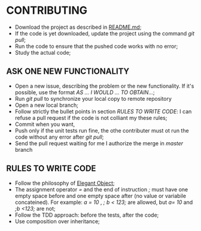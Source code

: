 # CONTRIBUTING

 - Download the project as described in [README.md](http://www.github.com/alepuzio/MMS/README.md);
 - If the code is yet downloaded, update the project using the command _git pull_;
 - Run the code to ensure that the pushed code works with no error;
 - Study the actual code;

## ASK ONE NEW FUNCTIONALITY

 - Open a new issue, describing the problem or the new functionality. If it's possible, use the format _AS ... I WOULD ... TO OBTAIN..._;
 - Run _git pull_ to synchronize your local copy to remote repository
 - Open a new local branch;
 - Follow strictly the bullet points in section _RULES TO WRITE CODE_: I can refuse a pull request if the code is not colliant my these rules;
 - Commit when you want,
 - Push only if the unit tests run fine, the othe contributer must ot run the code without any error after _git pull_;
 - Send the pull request waiting for me I authorize the merge in _master_ branch 

## RULES TO WRITE CODE

 - Follow the philosophy of [Elegant Object](https://www.elegantobjects.org/);
 - The assignment operator _=_ and the end of instruction _;_ must have one empty space before and one empty space after (no value or variabile concateined).
  For example: _a = 10_ , _; b < 123;_ are allowed, but _a= 10_ and _;b <123;_ are not;
 - Follow the TDD approach: before the tests, after the code;
 - Use composition over inheritance;



